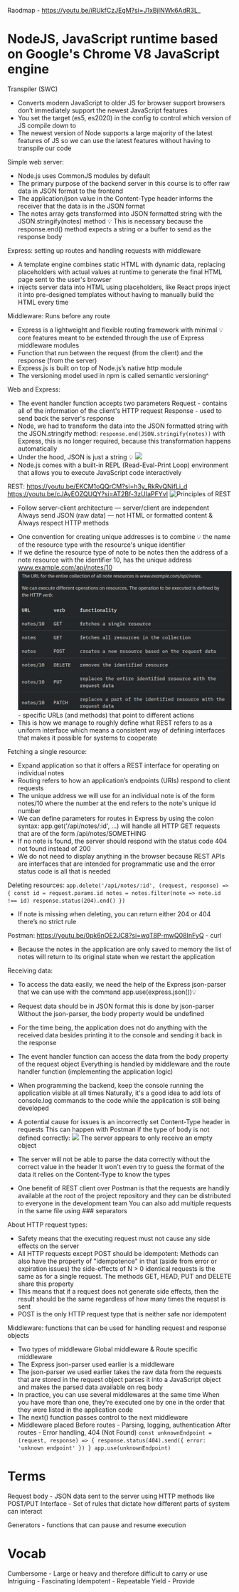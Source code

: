 Raodmap - https://youtu.be/iRUkfCzJEgM?si=J1xBjINWk6AdR3L_
# NodeJS, JavaScript runtime based on Google's Chrome V8 JavaScript engine

Transpiler (SWC)
- Converts modern JavaScript to older JS for browser support
  browsers don’t immediately support the newest JavaScript features
- You set the target (es5, es2020) in the config
  to control which version of JS compile down to
- The newest version of Node supports a large majority of the latest features of JS 
  so we can use the latest features without having to transpile our code

<!-- - Our goal is to implement a backend that will work with the notes application from part 2 -->
<!--   However, let's start with the basics by implementing a classic "hello world" application -->

Simple web server:
- Node.js uses CommonJS modules by default
- The primary purpose of the backend server in this course is to offer raw data in JSON format to the frontend
- The application/json value in the Content-Type header informs the receiver that the data is in the JSON format
- The notes array gets transformed into JSON formatted string with the JSON.stringify(notes) method 💡
  This is necessary because the response.end() method expects a string or a buffer to send as the response body


Express: setting up routes and handling requests with middleware
- A template engine combines static HTML with dynamic data, replacing placeholders with actual values at runtime
  to generate the final HTML page sent to the user's browser
- injects server data into HTML using placeholders, like React props
  inject it into pre-designed templates without having to manually build the HTML every time
<!-- - HTML templates are basically HTML files with placeholders (like variables) where data will be inserted -->
<!--   A template engine takes these templates and replaces placeholders with actual data, generating a final HTML page that’s sent to the user -->
<!-- - Yes, exactly! What a template engine does is a form of server-side rendering (SSR) -->
<!-- - Server-Side Rendering (SSR): -->
<!--   For websites where the server generates and serves HTML content (as opposed to sending just data or APIs to be rendered in the browser) -->
<!-- - When Do You Need a Template Engine? -->
<!--   Dynamic Pages: When your web pages need to display dynamic content (like user profiles, blog posts, or product pages) -->

Middleware: Runs before any route
- Express is a lightweight and flexible routing framework with minimal 💡
  core features meant to be extended through the use of Express middleware modules
- Function that run between the request (from the client) and the response (from the server)
- Express.js is built on top of Node.js’s native http module
- The versioning model used in npm is called semantic versioning^


Web and Express:
- The event handler function accepts two parameters
  Request  - contains all of the information of the client's HTTP request
  Response - used to send back the server's response
- Node, we had to transform the data into the JSON formatted string with the JSON.stringify method:
  `response.end(JSON.stringify(notes))`
  with Express, this is no longer required, because this transformation happens automatically
- Under the hood, JSON is just a string 💡
  ![](https://fullstackopen.com/static/ab5b5f7c5d8e4b01881bbd927f04ed43/5a190/5.png)
- Node.js comes with a built-in REPL (Read-Eval-Print Loop)
  environment that allows you to execute JavaScript code interactively


REST:
https://youtu.be/EKCM1oQQrCM?si=h3y_RkRvQNifLi_d
https://youtu.be/cJAyEOZQUQY?si=AT2Bf-3zUIaPFYvI
![Principles of REST](https://substackcdn.com/image/fetch/f_auto,q_auto:good,fl_progressive:steep/https%3A%2F%2Fbucketeer-e05bbc84-baa3-437e-9518-adb32be77984.s3.amazonaws.com%2Fpublic%2Fimages%2F7dddcbec-355c-4697-9c52-b560eaa30fab_1600x900.png)
- Follow server-client architecture — server/client are independent
  Always send JSON (raw data) — not HTML or formatted content & Always respect HTTP methods
<!-- - The singular things, like notes in the case of our application, are called resources in RESTful thinking -->
<!--   Every resource has an associated URL which is the resource's unique address -->
- One convention for creating unique addresses is to combine 💡
  the name of the resource type with the resource's unique identifier
- If we define the resource type of note to be notes
  then the address of a note resource with the identifier 10, has the unique address www.example.com/api/notes/10
  ![](REST-operations.png) - specific URLs (and methods) that point to different actions
- This is how we manage to roughly define what REST refers to as a uniform interface
  which means a consistent way of defining interfaces that makes it possible for systems to cooperate
<!-- - Lv-2 is more than enough: -->
<!-- https://martinfowler.com/articles/richardsonMaturityModel.html -->
<!-- https://roy.gbiv.com/untangled/2008/rest-apis-must-be-hypertext-driven -->


Fetching a single resource:
- Expand application so that it offers a REST interface for operating on individual notes
- Routing refers to how an application’s endpoints (URIs) respond to client requests
- The unique address we will use for an individual note is of the form notes/10
  where the number at the end refers to the note's unique id number
- We can define parameters for routes in Express by using the colon syntax:
  app.get('/api/notes/:id', ...) will handle all HTTP GET requests that are of the form /api/notes/SOMETHING
- If no note is found, the server should respond with the status code 404 not found instead of 200
- We do not need to display anything in the browser because REST APIs are interfaces that are intended for programmatic use
  and the error status code is all that is needed


Deleting resources:
`app.delete('/api/notes/:id', (request, response) => {
  const id = request.params.id
  notes = notes.filter(note => note.id !== id)
  response.status(204).end()
})`
- If note is missing when deleting, you can return either 204 or 404 there’s no strict rule


Postman:
https://youtu.be/0pk6nOE2JC8?si=wqT8P-mwQ08InFyQ - curl
- Because the notes in the application are only saved to memory
  the list of notes will return to its original state when we restart the application


Receiving data:
- To access the data easily, we need the help of the Express json-parser
  that we can use with the command app.use(express.json())💡
- Request data should be in JSON format this is done by json-parser
  Without the json-parser, the body property would be undefined

- For the time being, the application does not do anything with the received data
  besides printing it to the console and sending it back in the response
- The event handler function can access the data from the body property of the request object
  Everything is handled by middleware and the route handler function (implementing the application logic)

- When programming the backend, keep the console running the application visible at all times
  Naturally, it's a good idea to add lots of console.log commands to the code while the application is still being developed
- A potential cause for issues is an incorrectly set Content-Type header in requests
  This can happen with Postman if the type of body is not defined correctly:
  ![](https://fullstackopen.com/static/b5a0cb0c86873d3779ab8950cde4fbe9/5a190/17new.png)
  The server appears to only receive an empty object

- The server will not be able to parse the data correctly without the correct value in the header
  It won't even try to guess the format of the data it relies on the Content-Type to know the types
- One benefit of REST client over Postman is that the requests are handily available at the root of the project repository
  and they can be distributed to everyone in the development team
  You can also add multiple requests in the same file using ### separators
<!-- - Problems can occur with the VS REST client if you accidentally add -->
<!--   an empty line between the top row and the row specifying the HTTP headers -->


About HTTP request types:
- Safety means that the executing request must not cause any side effects on the server
- All HTTP requests except POST should be idempotent:
  Methods can also have the property of "idempotence" in that (aside from error or expiration issues) the side-effects of N > 0 identical
  requests is the same as for a single request. The methods GET, HEAD, PUT and DELETE share this property
- This means that if a request does not generate side effects, then the result should be the same
  regardless of how many times the request is sent
- POST is the only HTTP request type that is neither safe nor idempotent


Middleware: functions that can be used for handling request and response objects
- Two types of middleware Global middleware & Route specific middleware
- The Express json-parser used earlier is a middleware
- The json-parser we used earlier takes the raw data from the requests that are stored in the request object
  parses it into a JavaScript object and makes the parsed data available on req.body
- In practice, you can use several middlewares at the same time
  When you have more than one, they're executed one by one in the order that they were listed in the application code
- The next() function passes control to the next middleware
- Middleware placed
  Before routes - Parsing, logging, authentication
  After routes  - Error handling, 404 (Not Found)
`const unknownEndpoint = (request, response) => {
  response.status(404).send({ error: 'unknown endpoint' })
}
app.use(unknownEndpoint)`


# Terms
<!-- console.log(Math.floor(Math.random() * (max  min  1))  min) -->
Request body - JSON data sent to the server using HTTP methods like POST/PUT
Interface  - Set of rules that dictate how different parts of system can interact

Generators - functions that can pause and resume execution

# Vocab
Cumbersome - Large or heavy and therefore difficult to carry or use
Intriguing - Fascinating
Idempotent - Repeatable
Yield - Provide
